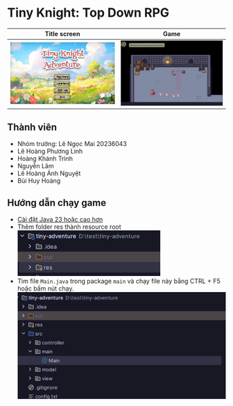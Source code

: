 # Tiny Knight: Top Down RPG



| Title screen  | Game                    | 
|--|-------------------------|
|![img.png](img.png)| ![img_4.png](img_4.png) |


## Thành viên 
- Nhóm trưởng: Lê Ngọc Mai 20236043 
- Lê Hoàng Phương Linh 
- Hoàng Khánh Trình 
- Nguyễn Lâm
- Lê Hoàng Ánh Nguyệt
- Bùi Huy Hoàng 
## Hướng dẫn chạy game
- [Cài đặt Java 23 hoặc cao hơn](https://www.oracle.com/java/technologies/downloads/#jdk23-windows)
- Thêm folder res thành resource root 
![img_2.png](img_2.png)
- Tìm file `Main.java` trong package `main` và chạy file này bằng CTRL + F5 hoặc bấm nút chạy.
![img_3.png](img_3.png)